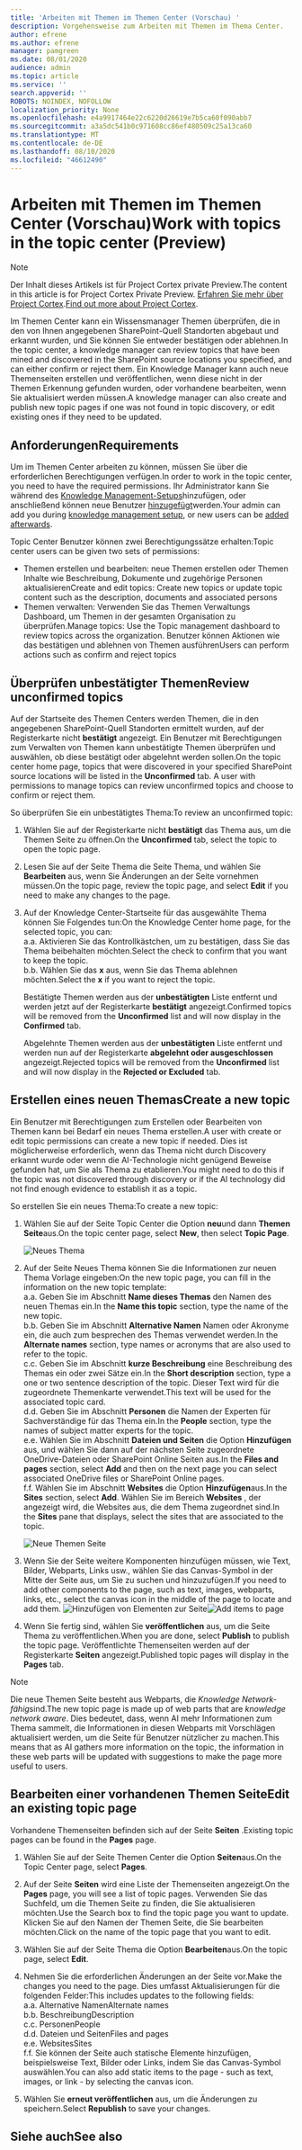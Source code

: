 ```yaml
---
title: 'Arbeiten mit Themen im Themen Center (Vorschau) '
description: Vorgehensweise zum Arbeiten mit Themen im Thema Center.
author: efrene
ms.author: efrene
manager: pamgreen
ms.date: 08/01/2020
audience: admin
ms.topic: article
ms.service: ''
search.appverid: ''
ROBOTS: NOINDEX, NOFOLLOW
localization_priority: None
ms.openlocfilehash: e4a9917464e22c6220d26619e7b5ca60f090abb7
ms.sourcegitcommit: a3a5dc541b0c971608cc86ef480509c25a13ca60
ms.translationtype: MT
ms.contentlocale: de-DE
ms.lasthandoff: 08/10/2020
ms.locfileid: "46612490"
---
```

# <a name="work-with-topics-in-the-topic-center-preview"></a><span data-ttu-id="a70b2-103">Arbeiten mit Themen im Themen Center (Vorschau)</span><span class="sxs-lookup"><span data-stu-id="a70b2-103">Work with topics in the topic center (Preview)</span></span>

> [!Note] 
> <span data-ttu-id="a70b2-104">Der Inhalt dieses Artikels ist für Project Cortex private Preview.</span><span class="sxs-lookup"><span data-stu-id="a70b2-104">The content in this article is for Project Cortex Private Preview.</span></span> <span data-ttu-id="a70b2-105">[Erfahren Sie mehr über Project Cortex](https://aka.ms/projectcortex).</span><span class="sxs-lookup"><span data-stu-id="a70b2-105">[Find out more about Project Cortex](https://aka.ms/projectcortex).</span></span>


<span data-ttu-id="a70b2-106">Im Themen Center kann ein Wissensmanager Themen überprüfen, die in den von Ihnen angegebenen SharePoint-Quell Standorten abgebaut und erkannt wurden, und Sie können Sie entweder bestätigen oder ablehnen.</span><span class="sxs-lookup"><span data-stu-id="a70b2-106">In the topic center, a knowledge manager can review topics that have been mined and discovered in the SharePoint source locations you specified, and can either confirm or reject them.</span></span> <span data-ttu-id="a70b2-107">Ein Knowledge Manager kann auch neue Themenseiten erstellen und veröffentlichen, wenn diese nicht in der Themen Erkennung gefunden wurden, oder vorhandene bearbeiten, wenn Sie aktualisiert werden müssen.</span><span class="sxs-lookup"><span data-stu-id="a70b2-107">A knowledge manager can also create and publish new topic pages if one was not found in topic discovery, or edit existing ones if they need to be updated.</span></span>

## <a name="requirements"></a><span data-ttu-id="a70b2-108">Anforderungen</span><span class="sxs-lookup"><span data-stu-id="a70b2-108">Requirements</span></span>

<span data-ttu-id="a70b2-109">Um im Themen Center arbeiten zu können, müssen Sie über die erforderlichen Berechtigungen verfügen.</span><span class="sxs-lookup"><span data-stu-id="a70b2-109">In order to work in the topic center, you need to have the required permissions.</span></span> <span data-ttu-id="a70b2-110">Ihr Administrator kann Sie während des [Knowledge Management-Setups](set-up-knowledge-network.md)hinzufügen, oder anschließend können neue Benutzer [hinzugefügt](give-user-permissions-to-the-topic-center.md)werden.</span><span class="sxs-lookup"><span data-stu-id="a70b2-110">Your admin can add you during [knowledge management setup](set-up-knowledge-network.md), or new users can be [added afterwards](give-user-permissions-to-the-topic-center.md).</span></span>

<span data-ttu-id="a70b2-111">Topic Center Benutzer können zwei Berechtigungssätze erhalten:</span><span class="sxs-lookup"><span data-stu-id="a70b2-111">Topic center users can be given two sets of permissions:</span></span>

- <span data-ttu-id="a70b2-112">Themen erstellen und bearbeiten: neue Themen erstellen oder Themen Inhalte wie Beschreibung, Dokumente und zugehörige Personen aktualisieren</span><span class="sxs-lookup"><span data-stu-id="a70b2-112">Create and edit topics: Create new topics or update topic content such as the description, documents and associated persons</span></span>
- <span data-ttu-id="a70b2-113">Themen verwalten: Verwenden Sie das Themen Verwaltungs Dashboard, um Themen in der gesamten Organisation zu überprüfen.</span><span class="sxs-lookup"><span data-stu-id="a70b2-113">Manage topics: Use the Topic management dashboard to review topics across the organization.</span></span> <span data-ttu-id="a70b2-114">Benutzer können Aktionen wie das bestätigen und ablehnen von Themen ausführen</span><span class="sxs-lookup"><span data-stu-id="a70b2-114">Users can perform actions such as confirm and reject topics</span></span>


## <a name="review-unconfirmed-topics"></a><span data-ttu-id="a70b2-115">Überprüfen unbestätigter Themen</span><span class="sxs-lookup"><span data-stu-id="a70b2-115">Review unconfirmed topics</span></span>

<span data-ttu-id="a70b2-116">Auf der Startseite des Themen Centers werden Themen, die in den angegebenen SharePoint-Quell Standorten ermittelt wurden, auf der Registerkarte nicht **bestätigt** angezeigt. Ein Benutzer mit Berechtigungen zum Verwalten von Themen kann unbestätigte Themen überprüfen und auswählen, ob diese bestätigt oder abgelehnt werden sollen.</span><span class="sxs-lookup"><span data-stu-id="a70b2-116">On the topic center home page, topics that were discovered in your specified SharePoint source locations will be listed in the **Unconfirmed** tab. A user with permissions to manage topics can review unconfirmed topics and choose to confirm or reject them.</span></span>


<span data-ttu-id="a70b2-117">So überprüfen Sie ein unbestätigtes Thema:</span><span class="sxs-lookup"><span data-stu-id="a70b2-117">To review an unconfirmed topic:</span></span>

1. <span data-ttu-id="a70b2-118">Wählen Sie auf der Registerkarte nicht **bestätigt** das Thema aus, um die Themen Seite zu öffnen.</span><span class="sxs-lookup"><span data-stu-id="a70b2-118">On the **Unconfirmed** tab, select the topic to open the topic page.</span></span></br>

2. <span data-ttu-id="a70b2-119">Lesen Sie auf der Seite Thema die Seite Thema, und wählen Sie **Bearbeiten** aus, wenn Sie Änderungen an der Seite vornehmen müssen.</span><span class="sxs-lookup"><span data-stu-id="a70b2-119">On the topic page, review the topic page, and select **Edit** if you need to make any changes to the page.</span></span>
3. <span data-ttu-id="a70b2-120">Auf der Knowledge Center-Startseite für das ausgewählte Thema können Sie Folgendes tun:</span><span class="sxs-lookup"><span data-stu-id="a70b2-120">On the Knowledge Center home page, for the selected topic, you can:</span></span></br>
    <span data-ttu-id="a70b2-121">a.</span><span class="sxs-lookup"><span data-stu-id="a70b2-121">a.</span></span> <span data-ttu-id="a70b2-122">Aktivieren Sie das Kontrollkästchen, um zu bestätigen, dass Sie das Thema beibehalten möchten.</span><span class="sxs-lookup"><span data-stu-id="a70b2-122">Select the check to confirm that you want to keep the topic.</span></span></br>
    <span data-ttu-id="a70b2-123">b.</span><span class="sxs-lookup"><span data-stu-id="a70b2-123">b.</span></span> <span data-ttu-id="a70b2-124">Wählen Sie das **x** aus, wenn Sie das Thema ablehnen möchten.</span><span class="sxs-lookup"><span data-stu-id="a70b2-124">Select the **x** if you want to reject the topic.</span></span></br>

    <span data-ttu-id="a70b2-125">Bestätigte Themen werden aus der **unbestätigten** Liste entfernt und werden jetzt auf der Registerkarte **bestätigt** angezeigt.</span><span class="sxs-lookup"><span data-stu-id="a70b2-125">Confirmed topics will be removed from the **Unconfirmed** list and will now display in the **Confirmed** tab.</span></span></br>

    <span data-ttu-id="a70b2-126">Abgelehnte Themen werden aus der **unbestätigten** Liste entfernt und werden nun auf der Registerkarte **abgelehnt oder ausgeschlossen** angezeigt.</span><span class="sxs-lookup"><span data-stu-id="a70b2-126">Rejected topics will be removed from the **Unconfirmed** list and will now display in the **Rejected or Excluded** tab.</span></span></br>
    
   
## <a name="create-a-new-topic"></a><span data-ttu-id="a70b2-127">Erstellen eines neuen Themas</span><span class="sxs-lookup"><span data-stu-id="a70b2-127">Create a new topic</span></span>

<span data-ttu-id="a70b2-128">Ein Benutzer mit Berechtigungen zum Erstellen oder Bearbeiten von Themen kann bei Bedarf ein neues Thema erstellen.</span><span class="sxs-lookup"><span data-stu-id="a70b2-128">A user with create or edit topic permissions can create a new topic if needed.</span></span> <span data-ttu-id="a70b2-129">Dies ist möglicherweise erforderlich, wenn das Thema nicht durch Discovery erkannt wurde oder wenn die AI-Technologie nicht genügend Beweise gefunden hat, um Sie als Thema zu etablieren.</span><span class="sxs-lookup"><span data-stu-id="a70b2-129">You might need to do this if the topic was not discovered through discovery or if the AI technology did not find enough evidence to establish it as a topic.</span></span>

<span data-ttu-id="a70b2-130">So erstellen Sie ein neues Thema:</span><span class="sxs-lookup"><span data-stu-id="a70b2-130">To create a new topic:</span></span>
1. <span data-ttu-id="a70b2-131">Wählen Sie auf der Seite Topic Center die Option **neu**und dann **Themen Seite**aus.</span><span class="sxs-lookup"><span data-stu-id="a70b2-131">On the topic center page, select **New**, then select **Topic Page**.</span></span></br>

    ![Neues Thema](../media/content-understanding/k-new-topic.png) </br>

2. <span data-ttu-id="a70b2-133">Auf der Seite Neues Thema können Sie die Informationen zur neuen Thema Vorlage eingeben:</span><span class="sxs-lookup"><span data-stu-id="a70b2-133">On the new topic page, you can fill in the information on the new topic template:</span></span></br>
    <span data-ttu-id="a70b2-134">a.</span><span class="sxs-lookup"><span data-stu-id="a70b2-134">a.</span></span> <span data-ttu-id="a70b2-135">Geben Sie im Abschnitt **Name dieses Themas** den Namen des neuen Themas ein.</span><span class="sxs-lookup"><span data-stu-id="a70b2-135">In the **Name this topic** section, type the name of the new topic.</span></span></br>
    <span data-ttu-id="a70b2-136">b.</span><span class="sxs-lookup"><span data-stu-id="a70b2-136">b.</span></span> <span data-ttu-id="a70b2-137">Geben Sie im Abschnitt **Alternative Namen** Namen oder Akronyme ein, die auch zum besprechen des Themas verwendet werden.</span><span class="sxs-lookup"><span data-stu-id="a70b2-137">In the **Alternate names** section, type names or acronyms that are also used to refer to the topic.</span></span></br>
    <span data-ttu-id="a70b2-138">c.</span><span class="sxs-lookup"><span data-stu-id="a70b2-138">c.</span></span> <span data-ttu-id="a70b2-139">Geben Sie im Abschnitt **kurze Beschreibung** eine Beschreibung des Themas ein oder zwei Sätze ein.</span><span class="sxs-lookup"><span data-stu-id="a70b2-139">In the **Short description** section, type a one or two sentence description of the topic.</span></span> <span data-ttu-id="a70b2-140">Dieser Text wird für die zugeordnete Themenkarte verwendet.</span><span class="sxs-lookup"><span data-stu-id="a70b2-140">This text will be used for the associated topic card.</span></span></br>
    <span data-ttu-id="a70b2-141">d.</span><span class="sxs-lookup"><span data-stu-id="a70b2-141">d.</span></span> <span data-ttu-id="a70b2-142">Geben Sie im Abschnitt **Personen** die Namen der Experten für Sachverständige für das Thema ein.</span><span class="sxs-lookup"><span data-stu-id="a70b2-142">In the **People** section, type the names of subject matter experts for the topic.</span></span></br>
    <span data-ttu-id="a70b2-143">e.</span><span class="sxs-lookup"><span data-stu-id="a70b2-143">e.</span></span> <span data-ttu-id="a70b2-144">Wählen Sie im Abschnitt **Dateien und Seiten** die Option **Hinzufügen** aus, und wählen Sie dann auf der nächsten Seite zugeordnete OneDrive-Dateien oder SharePoint Online Seiten aus.</span><span class="sxs-lookup"><span data-stu-id="a70b2-144">In the **Files and pages** section, select **Add** and then on the next page you can select associated OneDrive files or SharePoint Online pages.</span></span></br>
    <span data-ttu-id="a70b2-145">f.</span><span class="sxs-lookup"><span data-stu-id="a70b2-145">f.</span></span> <span data-ttu-id="a70b2-146">Wählen Sie im Abschnitt **Websites** die Option **Hinzufügen**aus.</span><span class="sxs-lookup"><span data-stu-id="a70b2-146">In the **Sites** section, select **Add**.</span></span> <span data-ttu-id="a70b2-147">Wählen Sie im Bereich **Websites** , der angezeigt wird, die Websites aus, die dem Thema zugeordnet sind.</span><span class="sxs-lookup"><span data-stu-id="a70b2-147">In the  **Sites** pane that displays, select the sites that are associated to the topic.</span></span></br>

    ![Neue Themen Seite](../media/content-understanding/k-new-topic-page.png) </br>
3. <span data-ttu-id="a70b2-149">Wenn Sie der Seite weitere Komponenten hinzufügen müssen, wie Text, Bilder, Webparts, Links usw., wählen Sie das Canvas-Symbol in der Mitte der Seite aus, um Sie zu suchen und hinzuzufügen.</span><span class="sxs-lookup"><span data-stu-id="a70b2-149">If you need to add other components to the page, such as text, images, webparts, links, etc., select the canvas icon in the middle of the page to locate and add them.</span></span>
    <span data-ttu-id="a70b2-150">![Hinzufügen von Elementen zur Seite](../media/content-understanding/static-icon.png)</span><span class="sxs-lookup"><span data-stu-id="a70b2-150">![Add items to page](../media/content-understanding/static-icon.png)</span></span> </br> 

4. <span data-ttu-id="a70b2-151">Wenn Sie fertig sind, wählen Sie **veröffentlichen** aus, um die Seite Thema zu veröffentlichen.</span><span class="sxs-lookup"><span data-stu-id="a70b2-151">When you are done, select **Publish** to publish the topic page.</span></span> <span data-ttu-id="a70b2-152">Veröffentlichte Themenseiten werden auf der Registerkarte **Seiten** angezeigt.</span><span class="sxs-lookup"><span data-stu-id="a70b2-152">Published topic pages will display in the **Pages** tab.</span></span>

> [!Note] 
> <span data-ttu-id="a70b2-153">Die neue Themen Seite besteht aus Webparts, die *Knowledge Network-fähig*sind.</span><span class="sxs-lookup"><span data-stu-id="a70b2-153">The new topic page is made up of web parts that are *knowledge network aware*.</span></span> <span data-ttu-id="a70b2-154">Dies bedeutet, dass, wenn AI mehr Informationen zum Thema sammelt, die Informationen in diesen Webparts mit Vorschlägen aktualisiert werden, um die Seite für Benutzer nützlicher zu machen.</span><span class="sxs-lookup"><span data-stu-id="a70b2-154">This means that as AI gathers more information on the topic, the information in these web parts will be updated with suggestions to make the page more useful to users.</span></span>


## <a name="edit-an-existing-topic-page"></a><span data-ttu-id="a70b2-155">Bearbeiten einer vorhandenen Themen Seite</span><span class="sxs-lookup"><span data-stu-id="a70b2-155">Edit an existing topic page</span></span>

<span data-ttu-id="a70b2-156">Vorhandene Themenseiten befinden sich auf der Seite **Seiten** .</span><span class="sxs-lookup"><span data-stu-id="a70b2-156">Existing topic pages can be found in the **Pages** page.</span></span> 

1. <span data-ttu-id="a70b2-157">Wählen Sie auf der Seite Themen Center die Option **Seiten**aus.</span><span class="sxs-lookup"><span data-stu-id="a70b2-157">On the Topic Center page, select **Pages**.</span></span></br>
2. <span data-ttu-id="a70b2-158">Auf der Seite **Seiten** wird eine Liste der Themenseiten angezeigt.</span><span class="sxs-lookup"><span data-stu-id="a70b2-158">On the **Pages** page, you will see a list of topic pages.</span></span> <span data-ttu-id="a70b2-159">Verwenden Sie das Suchfeld, um die Themen Seite zu finden, die Sie aktualisieren möchten.</span><span class="sxs-lookup"><span data-stu-id="a70b2-159">Use the Search box to find the topic page you want to update.</span></span> <span data-ttu-id="a70b2-160">Klicken Sie auf den Namen der Themen Seite, die Sie bearbeiten möchten.</span><span class="sxs-lookup"><span data-stu-id="a70b2-160">Click on the name of the topic page that you want to edit.</span></span></br>
3. <span data-ttu-id="a70b2-161">Wählen Sie auf der Seite Thema die Option **Bearbeiten**aus.</span><span class="sxs-lookup"><span data-stu-id="a70b2-161">On the topic page, select **Edit**.</span></span> </br>
4. <span data-ttu-id="a70b2-162">Nehmen Sie die erforderlichen Änderungen an der Seite vor.</span><span class="sxs-lookup"><span data-stu-id="a70b2-162">Make the changes you need to the page.</span></span> <span data-ttu-id="a70b2-163">Dies umfasst Aktualisierungen für die folgenden Felder:</span><span class="sxs-lookup"><span data-stu-id="a70b2-163">This includes updates to the following fields:</span></span></br>
    <span data-ttu-id="a70b2-164">a.</span><span class="sxs-lookup"><span data-stu-id="a70b2-164">a.</span></span> <span data-ttu-id="a70b2-165">Alternative Namen</span><span class="sxs-lookup"><span data-stu-id="a70b2-165">Alternate names</span></span></br>
    <span data-ttu-id="a70b2-166">b.</span><span class="sxs-lookup"><span data-stu-id="a70b2-166">b.</span></span> <span data-ttu-id="a70b2-167">Beschreibung</span><span class="sxs-lookup"><span data-stu-id="a70b2-167">Description</span></span></br>
    <span data-ttu-id="a70b2-168">c.</span><span class="sxs-lookup"><span data-stu-id="a70b2-168">c.</span></span> <span data-ttu-id="a70b2-169">Personen</span><span class="sxs-lookup"><span data-stu-id="a70b2-169">People</span></span></br>
    <span data-ttu-id="a70b2-170">d.</span><span class="sxs-lookup"><span data-stu-id="a70b2-170">d.</span></span> <span data-ttu-id="a70b2-171">Dateien und Seiten</span><span class="sxs-lookup"><span data-stu-id="a70b2-171">Files and pages</span></span></br>
    <span data-ttu-id="a70b2-172">e.</span><span class="sxs-lookup"><span data-stu-id="a70b2-172">e.</span></span> <span data-ttu-id="a70b2-173">Websites</span><span class="sxs-lookup"><span data-stu-id="a70b2-173">Sites</span></span></br>
    <span data-ttu-id="a70b2-174">f.</span><span class="sxs-lookup"><span data-stu-id="a70b2-174">f.</span></span> <span data-ttu-id="a70b2-175">Sie können der Seite auch statische Elemente hinzufügen, beispielsweise Text, Bilder oder Links, indem Sie das Canvas-Symbol auswählen.</span><span class="sxs-lookup"><span data-stu-id="a70b2-175">You can also add static items to the page - such as text, images, or link - by selecting the canvas icon.</span></span></br>

5. <span data-ttu-id="a70b2-176">Wählen Sie **erneut veröffentlichen** aus, um die Änderungen zu speichern.</span><span class="sxs-lookup"><span data-stu-id="a70b2-176">Select **Republish** to save your changes.</span></span>

## <a name="see-also"></a><span data-ttu-id="a70b2-177">Siehe auch</span><span class="sxs-lookup"><span data-stu-id="a70b2-177">See also</span></span>



  






